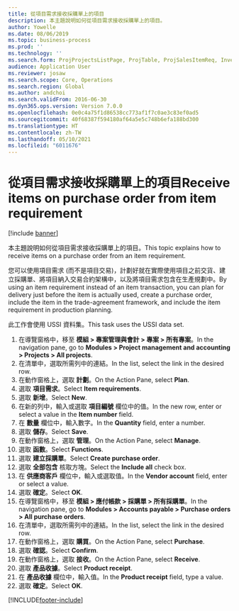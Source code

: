 ```yaml
---
title: 從項目需求接收採購單上的項目
description: 本主題說明如何從項目需求接收採購單上的項目。
author: Yowelle
ms.date: 08/06/2019
ms.topic: business-process
ms.prod: ''
ms.technology: ''
ms.search.form: ProjProjectsListPage, ProjTable, ProjSalesItemReq, InventItemIdLookupSimple, PurchCreateFromSalesOrder, VendAccountItemLookup, PurchTable, PurchEditLines
audience: Application User
ms.reviewer: josaw
ms.search.scope: Core, Operations
ms.search.region: Global
ms.author: andchoi
ms.search.validFrom: 2016-06-30
ms.dyn365.ops.version: Version 7.0.0
ms.openlocfilehash: 0e0c4a75f1d86538cc773af1f7c0ae3c83ef0ad5
ms.sourcegitcommit: 40f68387f594180af64a5e5c748b6efa188bd300
ms.translationtype: HT
ms.contentlocale: zh-TW
ms.lasthandoff: 05/10/2021
ms.locfileid: "6011676"
---
```

# <a name="receive-items-on-purchase-order-from-item-requirement"></a><span data-ttu-id="a66cc-103">從項目需求接收採購單上的項目</span><span class="sxs-lookup"><span data-stu-id="a66cc-103">Receive items on purchase order from item requirement</span></span>

[!include [banner](../../includes/banner.md)]

<span data-ttu-id="a66cc-104">本主題說明如何從項目需求接收採購單上的項目。</span><span class="sxs-lookup"><span data-stu-id="a66cc-104">This topic explains how to receive items on a purchase order from an item requirement.</span></span>

<span data-ttu-id="a66cc-105">您可以使用項目需求 (而不是項目交易)，計劃好就在實際使用項目之前交貨、建立採購單、將項目納入交易合約架構中，以及將項目需求包含在生產規劃中。</span><span class="sxs-lookup"><span data-stu-id="a66cc-105">By using an item requirement instead of an item transaction, you can plan for delivery just before the item is actually used, create a purchase order, include the item in the trade-agreement framework, and include the item requirement in production planning.</span></span> 

<span data-ttu-id="a66cc-106">此工作會使用 USSI 資料集。</span><span class="sxs-lookup"><span data-stu-id="a66cc-106">This task uses the USSI data set.</span></span>

1. <span data-ttu-id="a66cc-107">在導覽窗格中，移至 **模組 > 專案管理與會計 > 專案 > 所有專案**。</span><span class="sxs-lookup"><span data-stu-id="a66cc-107">In the navigation pane, go to **Modules > Project management and accounting > Projects > All projects**.</span></span>
2. <span data-ttu-id="a66cc-108">在清單中，選取所需列中的連結。</span><span class="sxs-lookup"><span data-stu-id="a66cc-108">In the list, select the link in the desired row.</span></span>
3. <span data-ttu-id="a66cc-109">在動作窗格上，選取 **計劃**。</span><span class="sxs-lookup"><span data-stu-id="a66cc-109">On the Action Pane, select **Plan**.</span></span>
4. <span data-ttu-id="a66cc-110">選取 **項目需求**。</span><span class="sxs-lookup"><span data-stu-id="a66cc-110">Select **Item requirements**.</span></span>
5. <span data-ttu-id="a66cc-111">選取 **新增**。</span><span class="sxs-lookup"><span data-stu-id="a66cc-111">Select **New**.</span></span>
6. <span data-ttu-id="a66cc-112">在新的列中，輸入或選取 **項目編號** 欄位中的值。</span><span class="sxs-lookup"><span data-stu-id="a66cc-112">In the new row, enter or select a value in the **Item number** field.</span></span>
7. <span data-ttu-id="a66cc-113">在 **數量** 欄位中，輸入數字。</span><span class="sxs-lookup"><span data-stu-id="a66cc-113">In the **Quantity** field, enter a number.</span></span>
8. <span data-ttu-id="a66cc-114">選取 **儲存**。</span><span class="sxs-lookup"><span data-stu-id="a66cc-114">Select **Save**.</span></span>
9. <span data-ttu-id="a66cc-115">在動作窗格上，選取 **管理**。</span><span class="sxs-lookup"><span data-stu-id="a66cc-115">On the Action Pane, select **Manage**.</span></span>
10. <span data-ttu-id="a66cc-116">選取 **函數**。</span><span class="sxs-lookup"><span data-stu-id="a66cc-116">Select **Functions**.</span></span>
11. <span data-ttu-id="a66cc-117">選取 **建立採購單**。</span><span class="sxs-lookup"><span data-stu-id="a66cc-117">Select **Create purchase order**.</span></span>
12. <span data-ttu-id="a66cc-118">選取 **全部包含** 核取方塊。</span><span class="sxs-lookup"><span data-stu-id="a66cc-118">Select the **Include all** check box.</span></span>
13. <span data-ttu-id="a66cc-119">在 **供應商客戶** 欄位中，輸入或選取值。</span><span class="sxs-lookup"><span data-stu-id="a66cc-119">In the **Vendor account** field, enter or select a value.</span></span>
14. <span data-ttu-id="a66cc-120">選取 **確定**。</span><span class="sxs-lookup"><span data-stu-id="a66cc-120">Select **OK**.</span></span>
15. <span data-ttu-id="a66cc-121">在導覽窗格中，移至 **模組 > 應付帳款 > 採購單 > 所有採購單**。</span><span class="sxs-lookup"><span data-stu-id="a66cc-121">In the navigation pane, go to **Modules > Accounts payable > Purchase orders > All purchase orders**.</span></span>
16. <span data-ttu-id="a66cc-122">在清單中，選取所需列中的連結。</span><span class="sxs-lookup"><span data-stu-id="a66cc-122">In the list, select the link in the desired row.</span></span>
17. <span data-ttu-id="a66cc-123">在動作窗格上，選取 **購買**。</span><span class="sxs-lookup"><span data-stu-id="a66cc-123">On the Action Pane, select **Purchase**.</span></span>
18. <span data-ttu-id="a66cc-124">選取 **確認**。</span><span class="sxs-lookup"><span data-stu-id="a66cc-124">Select **Confirm**.</span></span>
19. <span data-ttu-id="a66cc-125">在動作窗格上，選取 **接收**。</span><span class="sxs-lookup"><span data-stu-id="a66cc-125">On the Action Pane, select **Receive**.</span></span>
20. <span data-ttu-id="a66cc-126">選取 **產品收據**。</span><span class="sxs-lookup"><span data-stu-id="a66cc-126">Select **Product receipt**.</span></span>
21. <span data-ttu-id="a66cc-127">在 **產品收據** 欄位中，輸入值。</span><span class="sxs-lookup"><span data-stu-id="a66cc-127">In the **Product receipt** field, type a value.</span></span>
22. <span data-ttu-id="a66cc-128">選取 **確定**。</span><span class="sxs-lookup"><span data-stu-id="a66cc-128">Select **OK**.</span></span>



[!INCLUDE[footer-include](../../includes/footer-banner.md)]